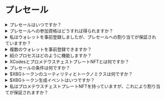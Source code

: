 # プレセール

<details>
<summary>プレセールはいつですか？</summary>

$XBGプレセールは、トークン生成イベント（TGE）前に$XBGトークンを割引条件で購入できる最後のチャンスです。$XBGプレセールは2024年3月に開催されます。日付、条件、詳細に関する追加情報は近日中に公開されます。最新のアップデートを受け取るために、XBorgの[Twitter](https://twitter.com/XBorgHQ)をフォローしてください。
</details>

<details>
<summary>プレセールへの参加資格はどうすれば得られますか？</summary>

プレセールに参加するためには、KYCプロセスを完了し、アドレスを事前登録する必要があります。私たちは分散化とプライバシーを重視していますが、関連する法域のコンプライアンスを満たすために、正式なKYCプロセスを実施する必要があります。

KYCプロセスはwww.presale.xborg.comで行われ、KYCプロバイダーであるOnfidoが提供します。KYCプロセスは2月に開始されます。事前に登録されたメールアドレスを持つ個人には、KYCプロセスが開始されたときに通知が送られます。

以下の法域はサポートされていません：アメリカ合衆国、キューバ、イラン、北朝鮮、ロシア、シリア、ウクライナの争われている地域：クリミア、ドネツク、ルハンスク、ベラルーシ、ミャンマー（ビルマ）、中央アフリカ共和国、コンゴ民主共和国、エチオピア、香港、イラク、レバノン、リビア、スーダン、ベネズエラ、イエメン、ジンバブエ。
</details>

<details>
<summary>私はウォレットを事前登録しましたが、プレセールへの割り当てが保証されていますか？</summary>

ウォレットの事前登録はプレセールへの割り当てを保証するものではありません。なぜなら、募集は限定されているからです。プレセールの条件は、2月14日にXBorgガバナンスによって決定されます。
</details>

<details>
<summary>複数のウォレットを事前登録できますか？</summary>

複数のウォレットを登録することはできますが、KYCプロセスが施行されているため、各個人は一つのアドレスでのみ参加が許可されています。したがって、複数のウォレットを登録する利点はありません。
</details>

<details>
<summary>紹介プロセスはどのように機能しますか？</summary>

個人があなたの紹介コードを使用してウォレットを登録すると、プレセール中に彼らが成功裏にコミットした資金の5％のキャッシュバックを獲得します。
</details>

<details>
<summary>XCodesとプロメテウスチェストプレートNFTとは何ですか？</summary>

ウォレットを事前登録し、XCodeを取得するか、プロメテウスチェストプレートNFTを所有することで、プレセールでの割引が適用されます。

プロメテウスチェストプレートは2,222個のNFTコレクションです。そのうち1,111個はプロメテウスホルダーにエアドロップされ、残りの1,111個は2月にフリーミントされます。これらはプレセールで最高の割引レベルを提供するだけでなく、XBorg LaunchpadでのTier 6割り当ても与えられます。これは5,000 $XBGを保持しているのと同等です。

XCodesは、パートナーコミュニティに配布されるユニークなコードです。
</details>

<details>
<summary>プレセールの条件は何ですか？</summary>

プレセールの条件は、Snapshotで合意されたXBorgガバナンスによって決定されます。[XIP #11](https://snapshot.org/#/xborg.eth/proposal/0xace8e2b3c0d727cfada8a19279244148e8b17b449934072cc774a1adc1b37452)で決定されるこれらの条件には、以下のようなものが含まれます：

* \- 評価額
* \- ベスティング/ロックアップ期間
* \- 販売メカニズム（例：ダッチオークション、固定価格プレセールなど）

公式の条件は、ガバナンス投票期間の後、後日通知されます。
</details>

<details>
<summary>$XBGトークンのユーティリティとトークノミクスは何ですか？</summary>

$XBGトークンはXBorgエコシステムのネイティブトークンです。その主なユーティリティは以下の通りです：

* \- 支払い手数料
* \- ガバナンス
* \- 功績に基づく収益分配
* \- ゲート付きアクセス
* \- ガストークン

$XBGトークンについてもっと知りたい場合は、私たちの[ウェブサイト](https://www.xborg.com/XBG)のXBGトークンページをご覧ください。
</details>

<details>
<summary>$XBGトークン生成イベントはいつですか？</summary>

$XBGトークン生成イベントは、$XBGプレセールの数週間後に行われる予定です。
</details>

<details>
<summary>私はプロメテウスチェストプレートNFTを持っていますが、これにより割り当てが保証されますか？</summary>

いいえ、最も良い条件と最高のボーナスを得ているとしても、販売は先着順です。
</details>